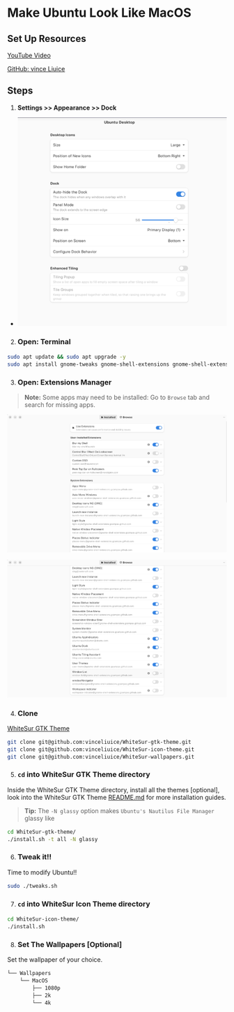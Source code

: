 # Make Ubuntu Look Like MacOS

## Set Up Resources

[YouTube Video](https://www.youtube.com/watch?v=EMrNBMCaQFA)

[GitHub: vince Liuice](https://github.com/vinceliuice/WhiteSur-gtk-theme?tab=readme-ov-file)

## Steps

1. **Settings >> Appearance >> Dock**
- ![Settings >> Appearance >> Dock](images/dock.png)

2. ### Open: Terminal

```bash
sudo apt update && sudo apt upgrade -y
sudo apt install gnome-tweaks gnome-shell-extensions gnome-shell-extension-manager -y
```

3. ### Open: Extensions Manager

> **Note:** Some apps may need to be installed: Go to `Browse` tab and search for missing apps.

![Extensions Manager](images/extensions_manager.png)

![Extensions Manager](images/extensions_manager_1.png)

4. ### Clone

[WhiteSur GTK Theme](https://github.com/vinceliuice/WhiteSur-gtk-theme)

```bash
git clone git@github.com:vinceliuice/WhiteSur-gtk-theme.git
git clone git@github.com:vinceliuice/WhiteSur-icon-theme.git
git clone git@github.com:vinceliuice/WhiteSur-wallpapers.git
```

5. ### `cd` into WhiteSur GTK Theme directory

Inside the WhiteSur GTK Theme directory, install all the themes [optional], look into the WhiteSur GTK Theme [README.md](https://github.com/vinceliuice/WhiteSur-gtk-theme/blob/master/README.md) for more installation guides.

> **Tip:** The `-N glassy` option makes `Ubuntu's Nautilus File Manager` glassy like

```bash
cd WhiteSur-gtk-theme/
./install.sh -t all -N glassy
```

6. ### Tweak it!!

Time to modify Ubuntu!!

```bash
sudo ./tweaks.sh
```

7. ### `cd` into WhiteSur Icon Theme directory

```bash
cd WhiteSur-icon-theme/
./install.sh
```

8. ### Set The Wallpapers [Optional]

Set the wallpaper of your choice.

```bash
└── Wallpapers
    └── MacOS
        ├── 1080p
        ├── 2k
        └── 4k
```
